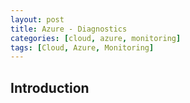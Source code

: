 ```yaml
---
layout: post
title: Azure - Diagnostics
categories: [cloud, azure, monitoring]
tags: [Cloud, Azure, Monitoring]
---
```


## Introduction
